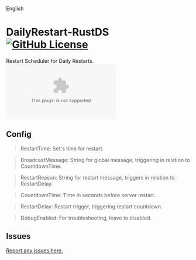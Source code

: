 

English

# DailyRestart-RustDS [![GitHub License](https://img.shields.io/github/license/z3eeK/DailyRestart-RustDS)](LICENSE)

Restart Scheduler for Daily Restarts.  ![Download Here](https://github.com/z3eeK/DailyRestart-RustDS/archive/refs/heads/main.zip)


## Config

> RestartTime: Set's time for restart.

> BroadcastMessage: String for global message, triggering in relation to CountdownTime.

> RestartReason: String for restart message, triggers in relation to RestartDelay.

> CountdownTime: Time in seconds before server restart.

> RestartDelay: Restart trigger, triggering restart countdown.

> DebugEnabled: For troubleshooting, leave to disabled.


## Issues

[Report any issues here.](https://github.com/z3eeK/DailyRestart-RustDS/issues)
